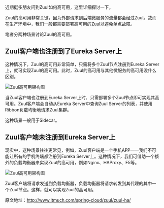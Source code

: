 近期挺多朋友问到Zuul如何高可用，这里详细探讨一下。

Zuul的高可用非常关键，因为外部请求到后端微服务的流量都会经过Zuul。故而在生产环境中，我们一般都需要部署高可用的Zuul以避免单点故障。

笔者分两种场景讨论Zuul的高可用。

## Zuul客户端也注册到了Eureka Server上

这种情况下，Zuul的高可用非常简单，只需将多个Zuul节点注册到Eureka Server上，就可实现Zuul的高可用。此时，Zuul的高可用与其他微服务的高可用没什么区别。

![Zuul高可用架构图](https://ws4.sinaimg.cn/large/006tKfTcgy1fj7qxjti81j30sp0j275v.jpg)

当Zuul客户端也注册到Eureka Server上时，只需部署多个Zuul节点即可实现其高可用。Zuul客户端会自动从Eureka Server中查询Zuul Server的列表，并使用Ribbon负载均衡地请求Zuul集群。

这种场景一般用于Sidecar。

## Zuul客户端未注册到Eureka Server上

现实中，这种场景往往更常见，例如，Zuul客户端是一个手机APP——我们不可能让所有的手机终端都注册到Eureka Server上。这种情况下，我们可借助一个额外的负载均衡器来实现Zuul的高可用，例如Nginx、HAProxy、F5等。

![Zuul高可用架构图](https://ws2.sinaimg.cn/large/006tKfTcgy1fj7qyj3ov1j30ue0lqdhi.jpg)

Zuul客户端将请求发送到负载均衡器，负载均衡器将请求转发到其代理的其中一个Zuul节点。这样，就可以实现Zuul的高可用。


原文地址：http://www.itmuch.com/spring-cloud/zuul/zuul-ha/
